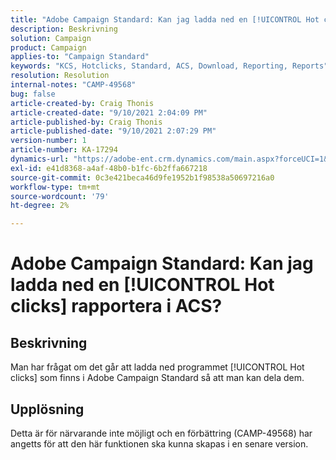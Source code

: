 ```yaml
---
title: "Adobe Campaign Standard: Kan jag ladda ned en [!UICONTROL Hot clicks] rapportera i ACS?"
description: Beskrivning
solution: Campaign
product: Campaign
applies-to: "Campaign Standard"
keywords: "KCS, Hotclicks, Standard, ACS, Download, Reporting, Reports"
resolution: Resolution
internal-notes: "CAMP-49568"
bug: false
article-created-by: Craig Thonis
article-created-date: "9/10/2021 2:04:09 PM"
article-published-by: Craig Thonis
article-published-date: "9/10/2021 2:07:29 PM"
version-number: 1
article-number: KA-17294
dynamics-url: "https://adobe-ent.crm.dynamics.com/main.aspx?forceUCI=1&pagetype=entityrecord&etn=knowledgearticle&id=55d3edf4-3f12-ec11-b6e6-000d3a597bfc"
exl-id: e41d8368-a4af-48b0-b1fc-6b2ffa667218
source-git-commit: 0c3e421beca46d9fe1952b1f98538a50697216a0
workflow-type: tm+mt
source-wordcount: '79'
ht-degree: 2%

---
```


# Adobe Campaign Standard: Kan jag ladda ned en [!UICONTROL Hot clicks] rapportera i ACS?

## Beskrivning


Man har frågat om det går att ladda ned programmet [!UICONTROL Hot clicks] som finns i Adobe Campaign Standard så att man kan dela dem.


## Upplösning


Detta är för närvarande inte möjligt och en förbättring (CAMP-49568) har angetts för att den här funktionen ska kunna skapas i en senare version.
